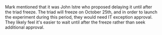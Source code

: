 Mark mentioned that it was John Istre who proposed delaying it until after the triad freeze. The triad will freeze on October 25th, and in order to launch the experiment during this period, they would need IT exception approval. They likely feel it's easier to wait until after the freeze rather than seek additional approval.
